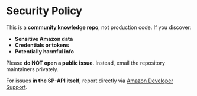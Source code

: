 # Security Policy

This is a **community knowledge repo**, not production code.
If you discover:
- **Sensitive Amazon data**
- **Credentials or tokens**
- **Potentially harmful info**

Please **do NOT open a public issue**.
Instead, email the repository maintainers privately.

For issues **in the SP-API itself**, report directly via [Amazon Developer Support](https://developer.amazonservices.com/).
